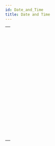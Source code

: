 ```yaml
---
id: Date_and_Time
title: Date and Time
---
```

||
|---|
|[<!-- INCLUDE #_command_.Add to date.Syntax -->](../../commands-legacy/add-to-date)<br/><!-- INCLUDE #_command_.Add to date.Summary -->|
|[<!-- INCLUDE #_command_.Current date.Syntax -->](../../commands-legacy/current-date)<br/><!-- INCLUDE #_command_.Current date.Summary -->|
|[<!-- INCLUDE #_command_.Current time.Syntax -->](../../commands-legacy/current-time)<br/><!-- INCLUDE #_command_.Current time.Summary -->|
|[<!-- INCLUDE #_command_.Date.Syntax -->](../../commands-legacy/date)<br/><!-- INCLUDE #_command_.Date.Summary -->|
|[<!-- INCLUDE #_command_.Day number.Syntax -->](../../commands-legacy/day-number)<br/><!-- INCLUDE #_command_.Day number.Summary -->|
|[<!-- INCLUDE #_command_.Day of.Syntax -->](../../commands-legacy/day-of)<br/><!-- INCLUDE #_command_.Day of.Summary -->|
|[<!-- INCLUDE #_command_.Milliseconds.Syntax -->](../../commands-legacy/milliseconds)<br/><!-- INCLUDE #_command_.Milliseconds.Summary -->|
|[<!-- INCLUDE #_command_.Month of.Syntax -->](../../commands-legacy/month-of)<br/><!-- INCLUDE #_command_.Month of.Summary -->|
|[<!-- INCLUDE #_command_.SET DEFAULT CENTURY.Syntax -->](../../commands-legacy/set-default-century)<br/><!-- INCLUDE #_command_.SET DEFAULT CENTURY.Summary -->|
|[<!-- INCLUDE #_command_.Tickcount.Syntax -->](../../commands-legacy/tickcount)<br/><!-- INCLUDE #_command_.Tickcount.Summary -->|
|[<!-- INCLUDE #_command_.Time.Syntax -->](../../commands-legacy/time)<br/><!-- INCLUDE #_command_.Time.Summary -->|
|[<!-- INCLUDE #_command_.Time string.Syntax -->](../../commands-legacy/time-string)<br/><!-- INCLUDE #_command_.Time string.Summary -->|
|[<!-- INCLUDE #_command_.Timestamp.Syntax -->](../../commands-legacy/timestamp)<br/><!-- INCLUDE #_command_.Timestamp.Summary -->|
|[<!-- INCLUDE #_command_.Year of.Syntax -->](../../commands-legacy/year-of)<br/><!-- INCLUDE #_command_.Year of.Summary -->|
